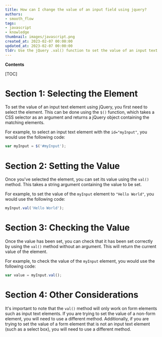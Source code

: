 ```yaml
---
title: How can I change the value of an input field using jquery?
authors:
- smooth_flow
tags:
- javascript
- knowledge
thumbnail: images/javascript.png
created_at: 2023-02-07 00:00:00
updated_at: 2023-02-07 00:00:00
tldr: Use the jQuery .val() function to set the value of an input text field.
---
```


**Contents**

[TOC]

# Section 1: Selecting the Element

To set the value of an input text element using jQuery, you first need to select the element. This can be done using the `$()` function, which takes a CSS selector as an argument and returns a jQuery object containing the matching elements.

For example, to select an input text element with the `id="myInput"`, you would use the following code:

```javascript
var myInput = $('#myInput');
```

# Section 2: Setting the Value

Once you've selected the element, you can set its value using the `val()` method. This takes a string argument containing the value to be set.

For example, to set the value of the `myInput` element to `"Hello World"`, you would use the following code:

```javascript
myInput.val('Hello World');
```

# Section 3: Checking the Value

Once the value has been set, you can check that it has been set correctly by using the `val()` method without an argument. This will return the current value of the element.

For example, to check the value of the `myInput` element, you would use the following code:

```javascript
var value = myInput.val();
```

# Section 4: Other Considerations

It's important to note that the `val()` method will only work on form elements such as input text elements. If you are trying to set the value of a non-form element, you will need to use a different method. Additionally, if you are trying to set the value of a form element that is not an input text element (such as a select box), you will need to use a different method.
